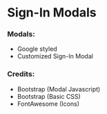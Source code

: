 # Sign-In Modals

### Modals:
* Google styled
* Customized Sign-In Modal

### Credits:
* Bootstrap (Modal Javascript)
* Bootstrap (Basic CSS)
* FontAwesome (Icons)
